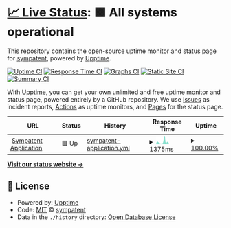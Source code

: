 # [📈 Live Status](https://status.sympatent.com): <!--live status--> **🟩 All systems operational**

This repository contains the open-source uptime monitor and status page for [sympatent](https://status.sympatent.com), powered by [Upptime](https://github.com/upptime/upptime).

[![Uptime CI](https://github.com/sympatent/status/workflows/Uptime%20CI/badge.svg)](https://github.com/sympatent/status/actions?query=workflow%3A%22Uptime+CI%22)
[![Response Time CI](https://github.com/sympatent/status/workflows/Response%20Time%20CI/badge.svg)](https://github.com/sympatent/status/actions?query=workflow%3A%22Response+Time+CI%22)
[![Graphs CI](https://github.com/sympatent/status/workflows/Graphs%20CI/badge.svg)](https://github.com/sympatent/status/actions?query=workflow%3A%22Graphs+CI%22)
[![Static Site CI](https://github.com/sympatent/status/workflows/Static%20Site%20CI/badge.svg)](https://github.com/sympatent/status/actions?query=workflow%3A%22Static+Site+CI%22)
[![Summary CI](https://github.com/sympatent/status/workflows/Summary%20CI/badge.svg)](https://github.com/sympatent/status/actions?query=workflow%3A%22Summary+CI%22)

With [Upptime](https://upptime.js.org), you can get your own unlimited and free uptime monitor and status page, powered entirely by a GitHub repository. We use [Issues](https://github.com/sympatent/status/issues) as incident reports, [Actions](https://github.com/sympatent/status/actions) as uptime monitors, and [Pages](https://status.sympatent.com) for the status page.

<!--start: status pages-->
<!-- This summary is generated by Upptime (https://github.com/upptime/upptime) -->
<!-- Do not edit this manually, your changes will be overwritten -->
<!-- prettier-ignore -->
| URL | Status | History | Response Time | Uptime |
| --- | ------ | ------- | ------------- | ------ |
| <img alt="" src="https://icons.duckduckgo.com/ip3/app.sympatent.com.ico" height="13"> [Sympatent Application](https://app.sympatent.com/) | 🟩 Up | [sympatent-application.yml](https://github.com/sympatent/status/commits/HEAD/history/sympatent-application.yml) | <details><summary><img alt="Response time graph" src="./graphs/sympatent-application/response-time-week.png" height="20"> 1375ms</summary><br><a href="https://status.sympatent.com/history/sympatent-application"><img alt="Response time 953" src="https://img.shields.io/endpoint?url=https%3A%2F%2Fraw.githubusercontent.com%2Fsympatent%2Fstatus%2FHEAD%2Fapi%2Fsympatent-application%2Fresponse-time.json"></a><br><a href="https://status.sympatent.com/history/sympatent-application"><img alt="24-hour response time 965" src="https://img.shields.io/endpoint?url=https%3A%2F%2Fraw.githubusercontent.com%2Fsympatent%2Fstatus%2FHEAD%2Fapi%2Fsympatent-application%2Fresponse-time-day.json"></a><br><a href="https://status.sympatent.com/history/sympatent-application"><img alt="7-day response time 1375" src="https://img.shields.io/endpoint?url=https%3A%2F%2Fraw.githubusercontent.com%2Fsympatent%2Fstatus%2FHEAD%2Fapi%2Fsympatent-application%2Fresponse-time-week.json"></a><br><a href="https://status.sympatent.com/history/sympatent-application"><img alt="30-day response time 932" src="https://img.shields.io/endpoint?url=https%3A%2F%2Fraw.githubusercontent.com%2Fsympatent%2Fstatus%2FHEAD%2Fapi%2Fsympatent-application%2Fresponse-time-month.json"></a><br><a href="https://status.sympatent.com/history/sympatent-application"><img alt="1-year response time 964" src="https://img.shields.io/endpoint?url=https%3A%2F%2Fraw.githubusercontent.com%2Fsympatent%2Fstatus%2FHEAD%2Fapi%2Fsympatent-application%2Fresponse-time-year.json"></a></details> | <details><summary><a href="https://status.sympatent.com/history/sympatent-application">100.00%</a></summary><a href="https://status.sympatent.com/history/sympatent-application"><img alt="All-time uptime 99.93%" src="https://img.shields.io/endpoint?url=https%3A%2F%2Fraw.githubusercontent.com%2Fsympatent%2Fstatus%2FHEAD%2Fapi%2Fsympatent-application%2Fuptime.json"></a><br><a href="https://status.sympatent.com/history/sympatent-application"><img alt="24-hour uptime 100.00%" src="https://img.shields.io/endpoint?url=https%3A%2F%2Fraw.githubusercontent.com%2Fsympatent%2Fstatus%2FHEAD%2Fapi%2Fsympatent-application%2Fuptime-day.json"></a><br><a href="https://status.sympatent.com/history/sympatent-application"><img alt="7-day uptime 100.00%" src="https://img.shields.io/endpoint?url=https%3A%2F%2Fraw.githubusercontent.com%2Fsympatent%2Fstatus%2FHEAD%2Fapi%2Fsympatent-application%2Fuptime-week.json"></a><br><a href="https://status.sympatent.com/history/sympatent-application"><img alt="30-day uptime 99.69%" src="https://img.shields.io/endpoint?url=https%3A%2F%2Fraw.githubusercontent.com%2Fsympatent%2Fstatus%2FHEAD%2Fapi%2Fsympatent-application%2Fuptime-month.json"></a><br><a href="https://status.sympatent.com/history/sympatent-application"><img alt="1-year uptime 99.88%" src="https://img.shields.io/endpoint?url=https%3A%2F%2Fraw.githubusercontent.com%2Fsympatent%2Fstatus%2FHEAD%2Fapi%2Fsympatent-application%2Fuptime-year.json"></a></details>

<!--end: status pages-->

[**Visit our status website →**](https://status.sympatent.com)

## 📄 License

- Powered by: [Upptime](https://github.com/upptime/upptime)
- Code: [MIT](./LICENSE) © [sympatent](https://status.sympatent.com)
- Data in the `./history` directory: [Open Database License](https://opendatacommons.org/licenses/odbl/1-0/)
